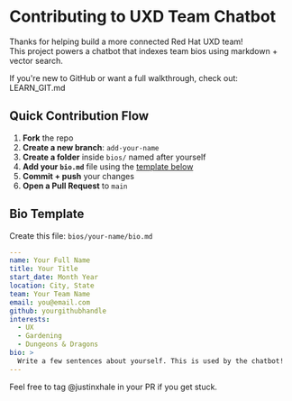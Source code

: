 # Contributing to UXD Team Chatbot

Thanks for helping build a more connected Red Hat UXD team!  
This project powers a chatbot that indexes team bios using markdown + vector search.

If you're new to GitHub or want a full walkthrough, check out: LEARN_GIT.md

## Quick Contribution Flow

1. **Fork** the repo  
2. **Create a new branch**: `add-your-name`
3. **Create a folder** inside `bios/` named after yourself
4. **Add your `bio.md`** file using the [template below](#template)
5. **Commit + push** your changes
6. **Open a Pull Request** to `main`

## Bio Template

Create this file: `bios/your-name/bio.md`

```yaml
---
name: Your Full Name
title: Your Title
start_date: Month Year
location: City, State
team: Your Team Name
email: you@email.com
github: yourgithubhandle
interests:
  - UX
  - Gardening
  - Dungeons & Dragons
bio: >
  Write a few sentences about yourself. This is used by the chatbot!
---
```
Feel free to tag @justinxhale in your PR if you get stuck.